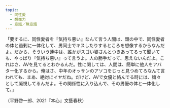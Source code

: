 ```yaml
---
topic:
  - 同性愛
  - 想像力
  - 意識／無意識
---
```

「要するに、同性愛者を『気持ち悪い』なんて言う人間は、頭の中で、同性愛者の体と過剰に一体化して、男同士でキスしたりするところを想像するからなんだよ。だから、そういう連中は、誰かがスゴい婆さんとつきあってるって聞いても、やっぱり『気持ち悪い』って言うよ。人の勝手だって、思えないんだよ。これはさ、AVを見てるとわかるんだ。性に関しては、人間は、簡単に他人をアバター化するから。俺はさ、中年のオッサンのアソコをじっと見つめてろなんて言われても、まあ、絶対にイヤだね。だけど、AVで女優と絡んでる時には、嬉々として凝視してるんだよ。その関係性に入り込んで、その男優の体と一体化して。」

（平野啓一郎、2021『本心』文藝春秋）